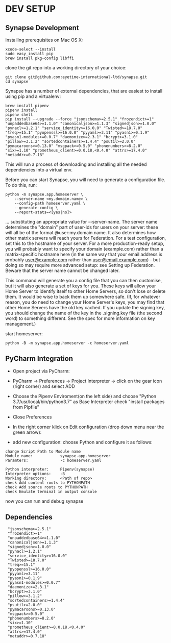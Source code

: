 # DEV SETUP

## Synapse Development

Installing prerequisites on Mac OS X:
```
xcode-select --install
sudo easy_install pip
brew install pkg-config libffi
```

clone the git repo into a working directory of your choice:

```
git clone git@github.com:eyetime-international-ltd/synapse.git 
cd synapse
```

Synapse has a number of external dependencies, that are easiest to install using pip and a virtualenv:
```
brew install pipenv
pipenv install
pipenv shell
pip install --upgrade --force "jsonschema>=2.5.1" "frozendict>=1" "unpaddedbase64>=1.1.0" "canonicaljson>=1.1.3" "signedjson>=1.0.0" "pynacl>=1.2.1" "service_identity>=16.0.0" "Twisted>=18.7.0" "treq>=15.1" "pyopenssl>=16.0.0" "pyyaml>=3.11" "pyasn1>=0.1.9" "pyasn1-modules>=0.0.7" "daemonize>=2.3.1" "bcrypt>=3.1.0" "pillow>=3.1.2" "sortedcontainers>=1.4.4" "psutil>=2.0.0" "pymacaroons>=0.13.0" "msgpack>=0.5.0" "phonenumbers>=8.2.0" "six>=1.10" "prometheus_client>=0.0.18,<0.4.0" "attrs>=17.4.0" "netaddr>=0.7.18"
```
This will run a process of downloading and installing all the needed dependencies into a virtual env.

Before you can start Synapse, you will need to generate a configuration file. To do this, run:
```
python -m synapse.app.homeserver \
    --server-name <my.domain.name> \
    --config-path homeserver.yaml \
    --generate-config \
    --report-stats=<[yes|no]>
```
... substituting an appropriate value for --server-name. The server name determines the "domain" part of user-ids for users on your server: these will all be of the format @user:my.domain.name. It also determines how other matrix servers will reach yours for Federation. For a test configuration, set this to the hostname of your server. For a more production-ready setup, you will probably want to specify your domain (example.com) rather than a matrix-specific hostname here (in the same way that your email address is probably user@example.com rather than user@email.example.com) - but doing so may require more advanced setup: see Setting up Federation. Beware that the server name cannot be changed later.

This command will generate you a config file that you can then customise, but it will also generate a set of keys for you. These keys will allow your Home Server to identify itself to other Home Servers, so don't lose or delete them. It would be wise to back them up somewhere safe. (If, for whatever reason, you do need to change your Home Server's keys, you may find that other Home Servers have the old key cached. If you update the signing key, you should change the name of the key in the <server name>.signing.key file (the second word) to something different. See the spec for more information on key management.)

start homeserver:
```
python -B -m synapse.app.homeserver -c homeserver.yaml
```

## PyCharm Integration

* Open project via PyCharm:

* PyCharm -> Preferences -> Project Interpreter -> click on the gear icon (right corner) and select ADD

* Choose the Pipenv Enviroment(on the left side) and choose "Python 3.7/usr/local/bin/python3.7" as Base Interpreter
check "install packages from Pipfile"

* Close Preferences

* In the right corner klick on Edit configuration (drop down menu near the green arrow):

* add new configuration: choose Python and configure it as follows:
```
change Script Path to Module name
Module name:            synapse.app.homeserver
Paramters:              -c homeserver.yaml

Python interpreter:     Pipenv(synapse)
Interpreter options:    -B
Working directory:      <Path of repo>
check Add content roots to PYTHONPATH
check Add source roots to PYTHONPATH
check Emulate terminal in output console
```
now you can run and debug synapse



## Dependencies
```
 "jsonschema>=2.5.1" 
 "frozendict>=1" 
 "unpaddedbase64>=1.1.0" 
 "canonicaljson>=1.1.3" 
 "signedjson>=1.0.0" 
 "pynacl>=1.2.1" 
 "service_identity>=16.0.0" 
 "Twisted>=18.7.0" 
 "treq>=15.1" 
 "pyopenssl>=16.0.0" 
 "pyyaml>=3.11" 
 "pyasn1>=0.1.9" 
 "pyasn1-modules>=0.0.7" 
 "daemonize>=2.3.1" 
 "bcrypt>=3.1.0" 
 "pillow>=3.1.2" 
 "sortedcontainers>=1.4.4"
 "psutil>=2.0.0" 
 "pymacaroons>=0.13.0" 
 "msgpack>=0.5.0" 
 "phonenumbers>=8.2.0" 
 "six>=1.10" 
 "prometheus_client>=0.0.18,<0.4.0" 
 "attrs>=17.4.0" 
 "netaddr>=0.7.18"
```
